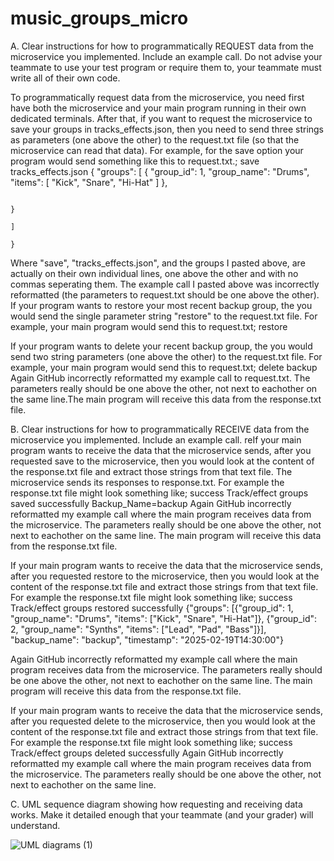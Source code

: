 # music_groups_micro


A. Clear instructions for how to programmatically REQUEST data from the microservice you implemented. Include an example call. Do not advise your teammate to use your test program or require them to, your teammate must write all of their own code.

To programmatically request data from the microservice, you need first have both the microservice and your main program running in their own dedicated terminals. After that, if you want to request the microservice to save your groups in tracks_effects.json, then you need to send three strings as parameters (one above the other) to the request.txt file (so that the microservice can read that data). For example, for the save option your program would send something like this to request.txt.; save
                                                                             tracks_effects.json
                                                                             {
                                                                              "groups": [
                                                                                  {
                                                                                      "group_id": 1,
                                                                                      "group_name": "Drums",
                                                                                      "items": [
                                                                                          "Kick",
                                                                                          "Snare",
                                                                                          "Hi-Hat"
                                                                                      ]
                                                                                  },
                                                                                 
                                                                                  }
                                                                              ]
                                                                          }

Where "save", "tracks_effects.json", and the groups I pasted above, are actually on their own individual lines, one above the other and with no commas seperating them. The example call I pasted above was incorrectly reformatted (the parameters to request.txt should be one above the other).
If your program wants to restore your most recent backup group, the you would send the single parameter string "restore" to the request.txt file. For example, your main program would send this to request.txt; restore

If your program wants to delete your recent backup group, the you would send two string parameters (one above the other) to the request.txt file. For example, your main program would send this to request.txt; delete
                                                                                 backup
Again GitHub incorrectly reformatted my example call to request.txt. The parameters really should be one above the other, not next to eachother on the same line.The main program will receive this data from the response.txt file.


B. Clear instructions for how to programmatically RECEIVE data from the microservice you implemented. Include an example call.
reIf your main program wants to receive the data that the microservice sends, after you requested save to the microservice, then you would look at the content of the response.txt file and extract those strings from that text file. The microservice sends its responses to response.txt. For example the response.txt file might look something like;      success
                                                                                Track/effect groups saved successfully
                                                                                Backup_Name=backup
Again GitHub incorrectly reformatted my example call where the main program receives data from the microservice. The parameters really should be one above the other, not next to eachother on the same line. The main program will receive this data from the response.txt file.

If your main program wants to receive the data that the microservice sends, after you requested restore to the microservice, then you would look at the content of the response.txt file and extract those strings from that text file. For example the response.txt file might look something like;      success
                          Track/effect groups restored successfully
                          {"groups": [{"group_id": 1, "group_name": "Drums", "items": ["Kick", "Snare", "Hi-Hat"]}, {"group_id": 2, "group_name": "Synths", "items": ["Lead", "Pad", "Bass"]}], "backup_name": "backup", "timestamp": "2025-02-19T14:30:00"}

Again GitHub incorrectly reformatted my example call where the main program receives data from the microservice. The parameters really should be one above the other, not next to eachother on the same line. The main program will receive this data from the response.txt file.


If your main program wants to receive the data that the microservice sends, after you requested delete to the microservice, then you would look at the content of the response.txt file and extract those strings from that text file. For example the response.txt file might look something like;      success
                          Track/effect groups deleted successfully
Again GitHub incorrectly reformatted my example call where the main program receives data from the microservice. The parameters really should be one above the other, not next to eachother on the same line.


C. UML sequence diagram showing how requesting and receiving data works. Make it detailed enough that your teammate (and your grader) will understand.


![UML diagrams (1)](https://github.com/user-attachments/assets/a67a5c96-154c-4b45-b2e9-e8a6fce7961e)



